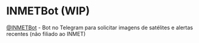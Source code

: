 # INMETBot (WIP)
[@INMETBot](https://t.me/INMETBot) - Bot no Telegram para solicitar imagens de satélites e alertas recentes (não filiado ao INMET)
